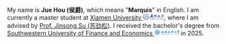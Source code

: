 <span class='anchor' id='about-me'></span>

My name is **Jue Hou (侯爵)**, which means "**Marquis**" in English. I am currently a master student at <a href='https://www.xmu.edu.cn/'>Xiamen University <img src='./images/title/XMU.png' style="height: 1em;"></a>, where I am advised by [Prof. Jinsong Su (苏劲松)](https://scholar.google.com/citations?user=w6qCk3sAAAAJ). I received the bachelor's degree from <a href='https://www.swufe.edu.cn/'>Southwestern University of Finance and Economics <img src='./images/title/SWUFE.png' style="height: 1em;"></a> in 2025.
